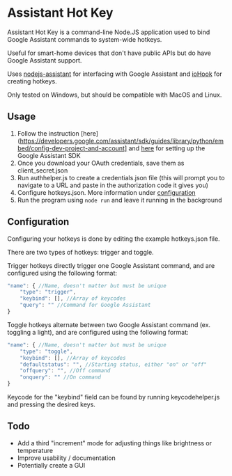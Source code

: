 # Assistant Hot Key
Assistant Hot Key is a command-line Node.JS application used to bind Google Assistant commands to system-wide hotkeys. 

Useful for smart-home devices that don't have public APIs but do have Google Assistant support. 

Uses [nodejs-assistant](https://dabolus.github.io/nodejs-assistant/) for interfacing with Google Assistant and [ioHook](https://wilix-team.github.io/iohook/) for creating hotkeys.

Only tested on Windows, but should be compatible with MacOS and Linux.

## Usage
1. Follow the instruction [here](https://developers.google.com/assistant/sdk/guides/library/python/embed/config-dev-project-and-account] and [here](https://developers.google.com/assistant/sdk/guides/library/python/embed/register-device) for setting up the Google Assistant SDK
2. Once you download your OAuth credentials, save them as client_secret.json
3. Run authhelper.js to create a credentials.json file (this will prompt you to navigate to a URL and paste in the authorization code it gives you)
4. Configure hotkeys.json. More information under [configuration](#markdown-header-configuration)
5. Run the program using `node run` and leave it running in the background

## Configuration

Configuring your hotkeys is done by editing the example hotkeys.json file. 

There are two types of hotkeys: trigger and toggle.

Trigger hotkeys directly trigger one Google Assistant command, and are configured using the following format:

```JavaScript
"name": { //Name, doesn't matter but must be unique
    "type": "trigger",
    "keybind": [], //Array of keycodes
    "query": "" //Command for Google Assistant
}
```

Toggle hotkeys alternate between two Google Assistant command (ex. toggling a light), and are configured using the following format:

```JavaScript
"name": { //Name, doesn't matter but must be unique
    "type": "toggle",
    "keybind": [], //Array of keycodes
    "defaultstatus": "", //Starting status, either "on" or "off"
    "offquery": "", //Off command
    "onquery": "" //On command
}
```

Keycode for the "keybind" field can be found by running keycodehelper.js and pressing the desired keys.

## Todo
* Add a third "increment" mode for adjusting things like brightness or temperature
* Improve usability / documentation
* Potentially create a GUI
